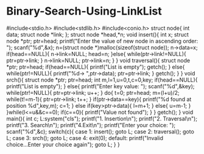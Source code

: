 # Binary-Search-Using-LinkList
#include<stdio.h>
#include<stdlib.h>
#include<conio.h>
struct node{
	int data;
	struct node *link;
};
struct node *head,*n;
void insert(){
	int x;
	struct node *ptr;
	ptr=head;
	printf("Enter the value of new node in ascending order: ");
	scanf("%d",&x);
	n=(struct node *)malloc(sizeof(struct node));
	n->data=x;
	if(head==NULL){
		n->link=NULL;
		head=n;
	}else{
		while(ptr->link!=NULL){
			ptr=ptr->link;
		}
		n->link=NULL;
		ptr->link=n;
	}
}
void traversal(){
	struct node *ptr;
	ptr=head;
	if(head==NULL){
		printf("List is empty");
		getch();
	}
	else{
		while(ptr!=NULL){
			printf("%d-> ",ptr->data);
			ptr=ptr->link;
		}
		getch();
	}
}
void srch(){
	struct node *ptr;
	ptr=head;
	int m,l=1,u=0,t,c=0,key;
	if(head==NULL){
		printf("List is empty");
	}
	else{
		printf("Enter key value: ");
		scanf("%d",&key);
		while(ptr!=NULL){
			ptr=ptr->link;
			u++;
		}
		do{
			t=0;
			ptr=head;
			m=(l+u)/2;
			while(t!=m-1){
				ptr=ptr->link;
				t++;
			}
			if(ptr->data==key){
				printf("%d found at position %d",key,m);
				c=1;
			}
			else if(key>ptr->data){
				l=m+1;
			}
			else{
				u=m-1;
			}
		}while(l<=u&&c==0);
		if(c==0){
			printf("Value not found");
		}
	}
	getch();
}
void main(){
	int c;
	L:system("cls");
	printf("1. Insertion\n");
	printf("2. Traversal\n");
	printf("3. Search\n");
	printf("4.Exit\n");
	printf("Enter your choice: ");
	scanf("%d",&c);
	switch(c){
		case 1:
			insert();
			goto L;
		case 2:
			traversal();
			goto L;
		case 3:
			srch();
			goto L;
		case 4:
			exit(0);
		default:
			printf("Invalid choice...Enter your choice again");
			goto L;
	}
}
